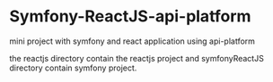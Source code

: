 # Symfony-ReactJS-api-platform
mini project with symfony and react application using api-platform

the reactjs directory contain the reactjs project and symfonyReactJS directory
contain symfony project.
